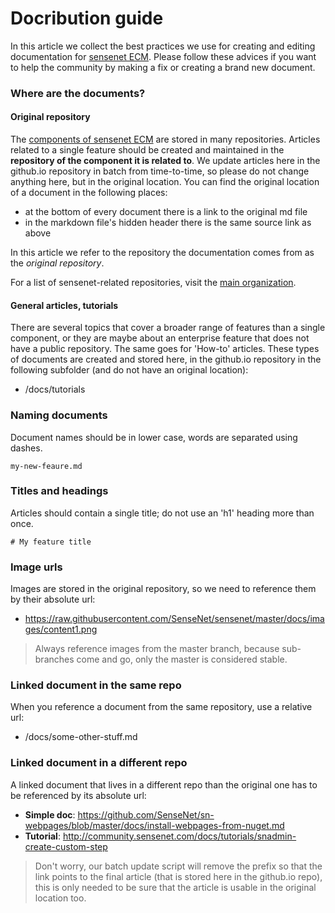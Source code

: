 # Docribution guide
In this article we collect the best practices we use for creating and editing documentation for [sensenet ECM](https://github.com/SenseNet/sensenet). Please follow these advices if you want to help the community by making a fix or creating a brand new document.

### Where are the documents?

#### Original repository
The [components of sensenet ECM](/docs/sensenet-components) are stored in many repositories. Articles related to a single feature should be created and maintained in the **repository of the component it is related to**. We update articles here in the github.io repository in batch from time-to-time, so please do not change anything here, but in the original location. You can find the original location of a document in the following places:

- at the bottom of every document there is a link to the original md file
- in the markdown file's hidden header there is the same source link as above

In this article we refer to the repository the documentation comes from as the *original repository*.

For a list of sensenet-related repositories, visit the [main organization](https://github.com/SenseNet).

#### General articles, tutorials
There are several topics that cover a broader range of features than a single component, or they are maybe about an enterprise feature that does not have a public repository. The same goes for 'How-to' articles. These types of documents are created and stored here, in the github.io repository in the following subfolder (and do not have an original location):
- /docs/tutorials
 
### Naming documents
Document names should be in lower case, words are separated using dashes.

`my-new-feaure.md`

### Titles and headings
Articles should contain a single title; do not use an 'h1' heading more than once.

`# My feature title`

### Image urls
Images are stored in the original repository, so we need to reference them by their absolute url:
- https://raw.githubusercontent.com/SenseNet/sensenet/master/docs/images/content1.png
> Always reference images from the master branch, because sub-branches come and go, only the master is considered stable.

### Linked document in the same repo
When you reference a document from the same repository, use a relative url:
- /docs/some-other-stuff.md

### Linked document in a different repo
A linked document that lives in a different repo than the original one has to be referenced by its absolute url:
- **Simple doc**: https://github.com/SenseNet/sn-webpages/blob/master/docs/install-webpages-from-nuget.md
- **Tutorial**: http://community.sensenet.com/docs/tutorials/snadmin-create-custom-step
>Don't worry, our batch update script will remove the prefix so that the link points to the final article (that is stored here in the github.io repo), this is only needed to be sure that the article is usable in the original location too.